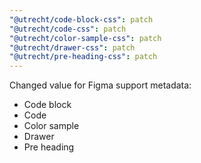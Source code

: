 ```yaml
---
"@utrecht/code-block-css": patch
"@utrecht/code-css": patch
"@utrecht/color-sample-css": patch
"@utrecht/drawer-css": patch
"@utrecht/pre-heading-css": patch
---
```


Changed value for Figma support metadata:

- Code block
- Code
- Color sample
- Drawer
- Pre heading

